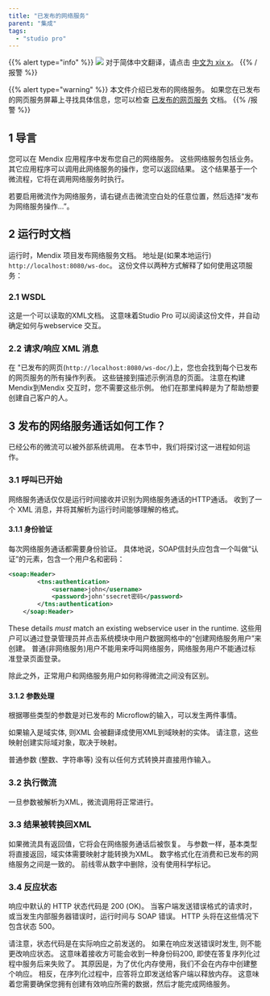 ```yaml
---
title: "已发布的网络服务"
parent: "集成"
tags:
  - "studio pro"
---
```


{{% alert type="info" %}}
<img src="attachments/chinese-translation/china.png" style="display: inline-block; margin: 0" /> 对于简体中文翻译，请点击 [中文为 xix x](https://cdn.mendix.tencent-cloud.com/documentation/refguide8/published-web-services.pdf)。
{{% /报警 %}}

{{% alert type="warning" %}}
本文件介绍已发布的网络服务。 如果您在已发布的网页服务屏幕上寻找具体信息，您可以检查 [已发布的网页服务](published-web-service) 文档。
{{% /报警 %}}

## 1 导言

您可以在 Mendix 应用程序中发布您自己的网络服务。 这些网络服务包括业务。 其它应用程序可以调用此网络服务的操作，您可以返回结果。 这个结果基于一个微流程，它将在调用网络服务时执行。

若要启用微流作为网络服务，请右键点击微流空白处的任意位置，然后选择“发布为网络服务操作...”。

## 2 运行时文档

运行时，Mendix 项目发布网络服务文档。 地址是(如果本地运行) `http://localhost:8080/ws-doc`。 这份文件以两种方式解释了如何使用这项服务：

### 2.1 WSDL

这是一个可以读取的XML文档。 这意味着Studio Pro 可以阅读这份文件，并自动确定如何与webservice 交互。

### 2.2 请求/响应 XML 消息

在 "已发布的网页(`http://localhost:8080/ws-doc/`)上，您也会找到每个已发布的网页服务的所有操作列表。 这些链接到描述示例消息的页面。 注意在构建Mendix到Mendix 交互时，您不需要这些示例。 他们在那里纯粹是为了帮助想要创建自己客户的人。

## 3 发布的网络服务通话如何工作？

已经公布的微流可以被外部系统调用。 在本节中，我们将探讨这一进程如何运作。

### 3.1 呼叫已开始

网络服务通话仅仅是运行时间接收并识别为网络服务通话的HTTP通话。 收到了一个 XML 消息，并将其解析为运行时间能够理解的格式。

#### 3.1.1 身份验证

每次网络服务通话都需要身份验证。 具体地说，SOAP信封头应包含一个叫做“认证”的元素，包含一个用户名和密码：

```xml
<soap:Header>
        <tns:authentication>
            <username>john</username>
            <password>john'ssecret密码</password>
        </tns:authentication>
    </soap:Header>

```

These details _must_ match an existing webservice user in the runtime. 这些用户可以通过登录管理员并点击系统模块中用户数据网格中的“创建网络服务用户”来创建。 普通(非网络服务)用户不能用来呼叫网络服务，网络服务用户不能通过标准登录页面登录。

除此之外，正常用户和网络服务用户如何称得微流之间没有区别。

#### 3.1.2 参数处理

根据哪些类型的参数是对已发布的 Microflow的输入，可以发生两件事情。

如果输入是域实体, 则XML 会被翻译成使用XML到域映射的实体。 请注意，这些映射创建实际域对象，取决于映射。

普通参数 (整数、字符串等) 没有以任何方式转换并直接用作输入。

### 3.2 执行微流

一旦参数被解析为XML，微流调用将正常进行。

### 3.3 结果被转换回XML

如果微流具有返回值，它将会在网络服务通话后被恢复。 与参数一样，基本类型将直接返回，域实体需要映射才能转换为XML。 数字格式化在消费和已发布的网络服务之间是一致的。 前线零从数字中删除，没有使用科学标记。

### 3.4 反应状态

响应中默认的 HTTP 状态代码是 200 (OK)。 当客户端发送错误格式的请求时，或当发生内部服务器错误时，运行时间与 SOAP 错误。 HTTP 头将在这些情况下包含状态 500。

请注意，状态代码是在实际响应之前发送的。 如果在响应发送错误时发生, 则不能更改响应状态。 这意味着接收方可能会收到一种身份码200, 即使在答复序列化过程中服务后来失败了。 其原因是，为了优化内存使用，我们不会在内存中创建整个响应。 相反，在序列化过程中，应答将立即发送给客户端以释放内存。 这意味着您需要确保您拥有创建有效响应所需的数据，然后才能完成网络服务。
